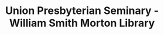 ---
layout: repo
title: "Union Presbyterian Seminary - William Smith Morton Library"
id: 16720
permalink: repos/16720/
---